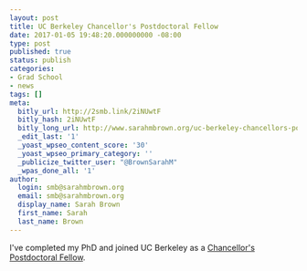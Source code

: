 ```yaml
---
layout: post
title: UC Berkeley Chancellor's Postdoctoral Fellow
date: 2017-01-05 19:48:20.000000000 -08:00
type: post
published: true
status: publish
categories:
- Grad School
- news
tags: []
meta:
  bitly_url: http://2smb.link/2iNUwtF
  bitly_hash: 2iNUwtF
  bitly_long_url: http://www.sarahmbrown.org/uc-berkeley-chancellors-postdoctoral-fellow/
  _edit_last: '1'
  _yoast_wpseo_content_score: '30'
  _yoast_wpseo_primary_category: ''
  _publicize_twitter_user: "@BrownSarahM"
  _wpas_done_all: '1'
author:
  login: smb@sarahmbrown.org
  email: smb@sarahmbrown.org
  display_name: Sarah Brown
  first_name: Sarah
  last_name: Brown
---
```

I've completed my PhD and joined UC Berkeley as a [Chancellor's Postdoctoral Fellow](http://diversity.berkeley.edu/programs-services/postdoctoral/about-us/current-fellows).
